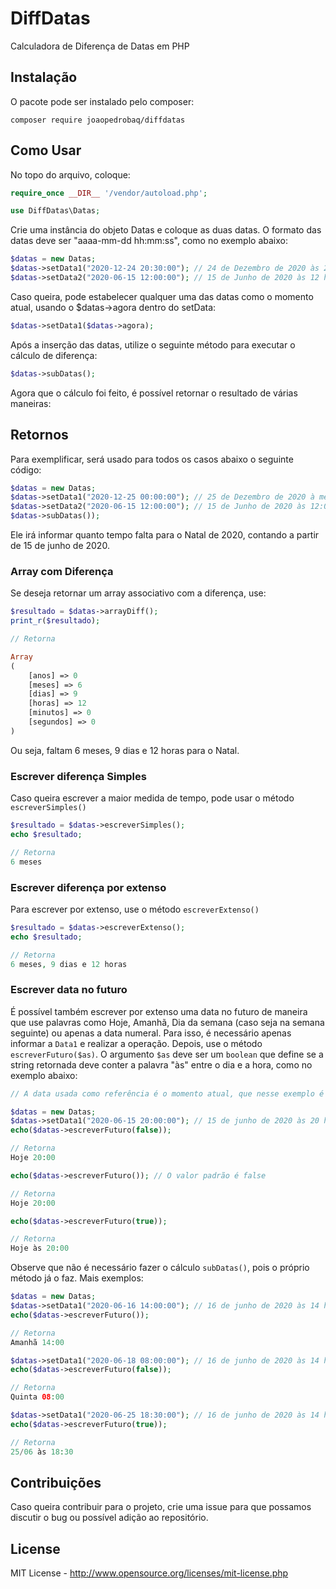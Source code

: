 ﻿# DiffDatas
Calculadora de Diferença de Datas em PHP

## Instalação
O pacote pode ser instalado pelo composer:
```
composer require joaopedrobaq/diffdatas
```
## Como Usar
No topo do arquivo, coloque:
```php
require_once __DIR__ '/vendor/autoload.php';

use DiffDatas\Datas;
```

Crie uma instância do objeto Datas e coloque as duas datas. O formato das datas deve ser "aaaa-mm-dd hh:mm:ss", como no exemplo abaixo:
```php
$datas = new Datas;
$datas->setData1("2020-12-24 20:30:00"); // 24 de Dezembro de 2020 às 20:30
$datas->setData2("2020-06-15 12:00:00"); // 15 de Junho de 2020 às 12 horas 
```
Caso queira, pode estabelecer qualquer uma das datas como o momento atual, usando o $datas->agora dentro do setData:
```php
$datas->setData1($datas->agora);
```

Após a inserção das datas, utilize o seguinte método para executar o cálculo de diferença:
```php
$datas->subDatas();
```
Agora que o cálculo foi feito, é possível retornar o resultado de várias maneiras:

## Retornos

Para exemplificar, será usado para todos os casos abaixo o seguinte código:
```php
$datas = new Datas;
$datas->setData1("2020-12-25 00:00:00"); // 25 de Dezembro de 2020 à meia-noite
$datas->setData2("2020-06-15 12:00:00"); // 15 de Junho de 2020 às 12:00:00
$datas->subDatas());
```
Ele irá informar quanto tempo falta para o Natal de 2020, contando a partir de 15 de junho de 2020.

### Array com Diferença

Se deseja retornar um array associativo com a diferença, use:

```php
$resultado = $datas->arrayDiff();
print_r($resultado);

// Retorna

Array
(
    [anos] => 0
    [meses] => 6
    [dias] => 9
    [horas] => 12
    [minutos] => 0
    [segundos] => 0
)
```
Ou seja, faltam 6 meses, 9 dias e 12 horas para o Natal.
### Escrever diferença Simples
Caso queira escrever a maior medida de tempo, pode usar o método `escreverSimples()`
```php
$resultado = $datas->escreverSimples();
echo $resultado;

// Retorna
6 meses
```

### Escrever diferença por extenso
Para escrever por extenso, use o método `escreverExtenso()`
```php
$resultado = $datas->escreverExtenso();
echo $resultado;

// Retorna
6 meses, 9 dias e 12 horas
```


### Escrever data no futuro

É possível também escrever por extenso uma data no futuro de maneira que use palavras como Hoje, Amanhã, Dia da semana (caso seja na semana seguinte) ou apenas a data numeral. Para isso, é necessário apenas informar a `Data1` e realizar a operação. Depois, use o método `escreverFuturo($as)`. O argumento `$as` deve ser um `boolean` que define se a string retornada deve conter a palavra "às" entre o dia e a hora, como no exemplo abaixo:

```php
// A data usada como referência é o momento atual, que nesse exemplo é 15 de junho de 2020

$datas = new Datas;
$datas->setData1("2020-06-15 20:00:00"); // 15 de junho de 2020 às 20 hrs
echo($datas->escreverFuturo(false));

// Retorna
Hoje 20:00

echo($datas->escreverFuturo()); // O valor padrão é false

// Retorna
Hoje 20:00

echo($datas->escreverFuturo(true));

// Retorna
Hoje às 20:00
```

Observe que não é necessário fazer o cálculo `subDatas()`, pois o próprio método já o faz.
Mais exemplos:

```php
$datas = new Datas;
$datas->setData1("2020-06-16 14:00:00"); // 16 de junho de 2020 às 14 hrs
echo($datas->escreverFuturo());

// Retorna
Amanhã 14:00

$datas->setData1("2020-06-18 08:00:00"); // 16 de junho de 2020 às 14 hrs
echo($datas->escreverFuturo(false));

// Retorna
Quinta 08:00

$datas->setData1("2020-06-25 18:30:00"); // 16 de junho de 2020 às 14 hrs
echo($datas->escreverFuturo(true));

// Retorna
25/06 às 18:30
```
## Contribuições

Caso queira contribuir para o projeto, crie uma issue para que possamos discutir o bug ou possível adição ao repositório.

## License

MIT License - http://www.opensource.org/licenses/mit-license.php
